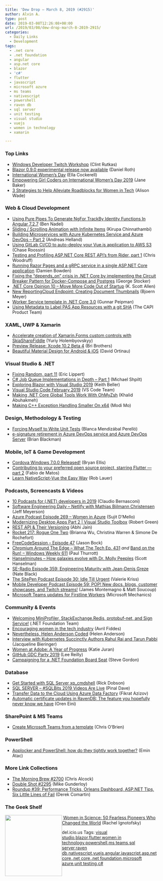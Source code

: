 ```yaml
---
title: 'Dew Drop – March 8, 2019 (#2915)'
author: Alvin A.
type: post
date: 2019-03-08T12:26:08+00:00
url: /2019/03/08/dew-drop-march-8-2019-2915/
categories:
  - Daily Links
  - Development
tags:
  - .net core
  - .net foundation
  - angular
  - asp.net core
  - blazor
  - 'c#'
  - flutter
  - javascript
  - microsoft azure
  - ms teams
  - nativescript
  - powershell
  - raven db
  - sql server
  - unit testing
  - visual studio
  - vuejs
  - women in technology
  - xamarin

---
```

### <a name="top"></a>Top Links

  * <a href="https://blogs.windows.com/buildingapps/2019/03/07/windows-developer-twitch-workshop/?WT.mc_id=DX_MVP4025064" target="_blank" rel="noopener noreferrer">Windows Developer Twitch Workshop</a> (Clint Rutkas)
  * <a href="https://devblogs.microsoft.com/aspnet/blazor-0-9-0-experimental-release-now-available/" target="_blank" rel="noopener noreferrer">Blazor 0.9.0 experimental release now available</a> (Daniel Roth)
  * <a href="https://blogs.technet.microsoft.com/mpn_uk/2019/03/08/international-womens-day/" target="_blank" rel="noopener noreferrer">International Women’s Day</a> (Ella Cockerell)
  * <a href="https://code.tutsplus.com/articles/empowering-girl-coders-on-international-womens-day-2019--cms-32903" target="_blank" rel="noopener noreferrer">Empowering Girl Coders on International Women&#8217;s Day 2019</a> (Jane Baker)
  * <a href="http://womenwhotest.com/2019/03/07/3-strategies-to-help-alleviate-roadblocks-for-women-in-tech/" target="_blank" rel="noopener noreferrer">3 Strategies to Help Alleviate Roadblocks for Women in Tech</a> (Alison Wade)



### <a name="web"></a>Web & Cloud Development

  * <a href="https://www.bennadel.com/blog/3579-using-pure-pipes-to-generate-ngfor-trackby-identity-functions-in-angular-7-2-7.htm" target="_blank" rel="noopener noreferrer">Using Pure Pipes To Generate NgFor TrackBy Identity Functions In Angular 7.2.7</a> (Ben Nadel)
  * <a href="https://www.kirupa.com/animations/infinite_sliding_animation.htm" target="_blank" rel="noopener noreferrer">Sliding / Scrolling Animation with Infinite Items</a> (Kirupa Chinnathambi)
  * <a href="https://techcommunity.microsoft.com/t5/Azure-Developer-Community-Blog/Building-Microservices-with-Azure-Kubernetes-Service-and-Azure/ba-p/359965" target="_blank" rel="noopener noreferrer">Building Microservices with Azure Kubernetes Service and Azure DevOps &#8211; Part 2</a> (Andreas Helland)
  * <a href="https://hackernoon.com/using-gitlab-ci-cd-to-auto-deploy-your-vue-js-application-to-aws-s3-9affe1eb3457?source=rss----3a8144eabfe3---4" target="_blank" rel="noopener noreferrer">Using GitLab CI/CD to auto-deploy your Vue.js application to AWS S3</a> (Chase Roossin)
  * <a href="https://blog.jetbrains.com/dotnet/2019/03/07/testing-and-profiling-asp-net-core-rest-apis-from-rider-part1/" target="_blank" rel="noopener noreferrer">Testing and Profiling ASP.NET Core REST API’s from Rider, part 1</a> (Chris Woodruff)
  * <a href="https://damienbod.com/2019/03/08/running-razor-pages-and-a-grpc-service-in-a-single-asp-net-core-application/" target="_blank" rel="noopener noreferrer">Running Razor Pages and a gRPC service in a single ASP.NET Core application</a> (Damien Bowden)
  * <a href="https://georgestocker.com/2019/03/07/fixing-the-depends_on-crisis-in-net-core-by-implementing-the-circuit-breaker-pattern-for-docker-compose-and-postgres/" target="_blank" rel="noopener noreferrer">Fixing the “depends_on” crisis in .NET Core by implementing the Circuit Breaker Pattern for Docker-Compose and Postgres</a> (George Stocker)
  * <a href="http://odetocode.com/blogs/scott/archive/2019/03/07/net-core-opinion-10-move-more-code-out-of.aspx" target="_blank" rel="noopener noreferrer">.NET Core Opinion 10 – Move More Code Out of Startup</a> (K. Scott Allen)
  * <a href="https://www.textcontrol.com/blog/2019/03/07/new-endpoint-creating-document-thumbnails/" target="_blank" rel="noopener noreferrer">New ReportingCloud Endpoint: Creating Document Thumbnails</a> (Bjoern Meyer)
  * <a href="https://gunnarpeipman.com/net/worker-service/" target="_blank" rel="noopener noreferrer">Worker Service template in .NET Core 3.0</a> (Gunnar Peipman)
  * <a href="https://content.pivotal.io/home-page/using-metadata-to-label-pas-app-resources-with-a-git-sha" target="_blank" rel="noopener noreferrer">Using Metadata to Label PAS App Resources with a git SHA</a> (The CAPI Product Team)



### <a name="silverlight"></a>XAML, UWP & Xamarin

  * <a href="https://trailheadtechnology.com/accelerate-creation-of-xamarin-forms-custom-controls-with-skiasharpfiddle/" target="_blank" rel="noopener noreferrer">Accelerate creation of Xamarin.Forms custom controls with SkiaSharpFiddle</a> (Yuriy Holembyovskyy)
  * <a href="https://releases.xamarin.com/preview-release-xcode-10-2-beta-4/" target="_blank" rel="noopener noreferrer">Preview Release: Xcode 10.2 Beta 4</a> (Bri Brothers)
  * <a href="https://blog.xamarin.com/beautiful-material-design-android-ios/" target="_blank" rel="noopener noreferrer">Beautiful Material Design for Android & iOS</a> (David Ortinau)



### <a name="dotnet"></a>Visual Studio & .NET

  * <a href="https://ericlippert.com/2019/03/07/fixing-random-part-11/" target="_blank" rel="noopener noreferrer">Fixing Random, part 11</a> (Eric Lippert)
  * <a href="https://michaelscodingspot.com/c-job-queues/" target="_blank" rel="noopener noreferrer">C# Job Queue Implementations in Depth – Part 1</a> (Michael Shpilt)
  * <a href="https://devblogs.microsoft.com/premier-developer/exploring-blazor-with-visual-studio-2019/" target="_blank" rel="noopener noreferrer">Exploring Blazor with Visual Studio 2019</a> (Keith Beller)
  * <a href="https://code.visualstudio.com/updates/v1_32" target="_blank" rel="noopener noreferrer">Visual Studio Code February 2019</a> (VS Code Team)
  * <a href="https://rimdev.io/making-dotnet-global-tools-work-with-ohmyzsh/" target="_blank" rel="noopener noreferrer">Making .NET Core Global Tools Work With OhMyZsh</a> (Khalid Abuhakmeh)
  * <a href="https://devblogs.microsoft.com/cppblog/making-cpp-exception-handling-smaller-x64/" target="_blank" rel="noopener noreferrer">Making C++ Exception Handling Smaller On x64</a> (Modi Mo)



### <a name="design"></a>Design, Methodology & Testing

  * <a href="https://www.telerik.com/blogs/forcing-myself-to-write-unit-tests" target="_blank" rel="noopener noreferrer">Forcing Myself to Write Unit Tests</a> (Blanca Mendizábal Perelló)
  * <a href="https://devblogs.microsoft.com/premier-developer/e-signature-retirement-in-azure-devops-service-and-azure-devops-server/" target="_blank" rel="noopener noreferrer">e-signature retirement in Azure DevOps service and Azure DevOps Server</a> (Brian Blackman)



### <a name="mobile"></a>Mobile, IoT & Game Development

  * <a href="https://cordova.apache.org/announcements/2019/03/08/cordova-windows-release-7.0.0.html" target="_blank" rel="noopener noreferrer">Cordova Windows 7.0.0 Released!</a> (Bryan Ellis)
  * <a href="https://medium.com/flutter-community/contributing-to-flutter-part-2-46092dc4417e?source=rss----86fb29d7cc6a---4" target="_blank" rel="noopener noreferrer">Contributing to your preferred open source project, starring Flutter — part 2</a> (Fabio de Matos)
  * <a href="https://www.nativescript.org/blog/learn-nativescript-vue-the-easy-way" target="_blank" rel="noopener noreferrer">Learn NativeScript-Vue the Easy Way</a> (Rob Lauer)



### <a name="podcasts"></a>Podcasts, Screencasts & Videos

  * <a href="https://www.claudiobernasconi.ch/2019/03/08/10-podcasts-for-net-developers-in-2019/" target="_blank" rel="noopener noreferrer">10 Podcasts for (.NET) developers in 2019</a> (Claudio Bernasconi)
  * <a href="https://softwareengineeringdaily.com/2019/03/08/netlify-with-mathias-biilmann-christensen/" target="_blank" rel="noopener noreferrer">Software Engineering Daily &#8211; Netlify with Mathias Biilmann Christensen</a> (Jeff Meyerson)
  * <a href="http://azpodcast.azurewebsites.net/post/Episode-269-Women-in-Azure" target="_blank" rel="noopener noreferrer">Azure Podcast Episode 269 &#8211; Women in Azure</a> (Sujit D&#8217;Mello)
  * <a href="https://channel9.msdn.com/Shows/Visual-Studio-Toolbox/Modernizing-Desktop-Apps-Part-2?WT.mc_id=DX_MVP4025064" target="_blank" rel="noopener noreferrer">Modernizing Desktop Apps Part 2 | Visual Studio Toolbox</a> (Robert Green)
  * <a href="https://www.youtube.com/watch?v=FgXluViUKYA" target="_blank" rel="noopener noreferrer">REST API & Their Versioning</a> (Abhi Jain)
  * <a href="http://relay.fm/rocket/217" target="_blank" rel="noopener noreferrer">Rocket 217: Rogue One Two</a> (Brianna Wu, Christina Warren & Simone De Rochefort)
  * <a href="http://www.youtube.com/watch?v=XHcS9Sv7YDo" target="_blank" rel="noopener noreferrer">FreeCodeSession &#8211; Episode 47</a> (Jason Bock)
  * <a href="https://www.thurrott.com/podcasts/what-the-tech/202137/chromium-around-the-edge-what-the-tech-ep-431?utm_source=rss&utm_medium=rss&utm_campaign=chromium-around-the-edge-what-the-tech-ep-431" target="_blank" rel="noopener noreferrer">Chromium Around The Edge – What The Tech Ep. 431</a> _and_ <a href="https://www.thurrott.com/podcasts/windows-weekly/202140/band-on-the-run-windows-weekly-611?utm_source=rss&utm_medium=rss&utm_campaign=band-on-the-run-windows-weekly-611" target="_blank" rel="noopener noreferrer">Band on the Run! – Windows Weekly 611</a> (Paul Thurrott)
  * <a href="https://hanselminutes.com/674/how-galaxies-evolve-with-dr-molly-peeples" target="_blank" rel="noopener noreferrer">Hanselminutes &#8211; How galaxies evolve with Dr. Molly Peeples</a> (Scott Hanselman)
  * <a href="http://feedproxy.google.com/~r/se-radio/~3/dXO6yt4hZUE/" target="_blank" rel="noopener noreferrer">SE-Radio Episode 359: Engineering Maturity with Jean-Denis Greze</a> (Nate Black)
  * <a href="https://www.sitepen.com/blog/episode-30-idle-till-urgent/" target="_blank" rel="noopener noreferrer">The SitePen Podcast Episode 30: Idle Till Urgent</a> (Valerie Kriss)
  * <a href="https://www.xamarinpodcast.com/59" target="_blank" rel="noopener noreferrer">Mobile Developer Podcast Episode 59: POP! New docs, blogs, customer showcases, and Twitch streams!</a> (James Montemagno & Matt Soucoup)
  * <a href="http://www.youtube.com/watch?v=b0R93vbdyfc" target="_blank" rel="noopener noreferrer">Microsoft Teams updates for Firstline Workers</a> (Microsoft Mechanics)



### <a name="events"></a>Community & Events

  * <a href="https://www.dotnetfoundation.org/blog/2019/03/07/welcoming-miniprofiler-stackexchangeredis-protobuf-net-and-sign-service" target="_blank" rel="noopener noreferrer">Welcoming MiniProfiler, StackExchange.Redis, protobuf-net, and Sign Service!</a> (.NET Foundation Team)
  * <a href="https://blog.scottlogic.com/2019/03/07/women-in-tech.html" target="_blank" rel="noopener noreferrer">Encouraging women in the tech industry</a> (Avril Fiddes)
  * <a href="https://dev.to/helenanders26/nevertheless-helen-anderson-coded--1g1l" target="_blank" rel="noopener noreferrer">Nevertheless, Helen Anderson Coded</a> (Helen Anderson)
  * <a href="https://blog.syncfusion.com/post/interview-with-kubernetes-succinctly-authors-rahul-rai-and-tarun-pabbi.aspx" target="_blank" rel="noopener noreferrer">Interview with Kubernetes Succinctly Authors Rahul Rai and Tarun Pabbi</a> (Jacqueline Bieringer)
  * <a href="https://theblog.adobe.com/women-at-adobe-a-year-of-progress/" target="_blank" rel="noopener noreferrer">Women at Adobe: A Year of Progress</a> (Katie Juran)
  * <a href="https://github.blog/2019-03-07-github-gdc-party-2019/" target="_blank" rel="noopener noreferrer">GitHub GDC Party 2019</a> (Lee Reilly)
  * <a href="https://www.stevejgordon.co.uk/campaigning-for-a-dotnet-foundation-board-seat" target="_blank" rel="noopener noreferrer">Campaigning for a .NET Foundation Board Seat</a> (Steve Gordon)



### <a name="sql"></a>Database

  * <a href="http://feedproxy.google.com/~r/MSSQLTips-LatestSqlServerTips/~3/zPm8m7FEQZ0/" target="_blank" rel="noopener noreferrer">Get Started with SQL Server xp_cmdshell</a> (Rick Dobson)
  * <a href="https://blog.sqlauthority.com/2019/03/08/sql-server-sqlbits-2019-videos-are-live/" target="_blank" rel="noopener noreferrer">SQL SERVER – #SQLBits 2019 Videos Are Live</a> (Pinal Dave)
  * <a href="http://feedproxy.google.com/~r/MSSQLTips-LatestSqlServerTips/~3/QkLX7lVTMc4/" target="_blank" rel="noopener noreferrer">Transfer Data to the Cloud Using Azure Data Factory</a> (Fikrat Azizov)
  * <a href="http://feedproxy.google.com/~r/AyendeRahien/~3/s2zmUZ30-6A/automatic-certificate-updates-in-ravendb-the-feature-you-hopefully-never-know-we-have" target="_blank" rel="noopener noreferrer">Automatic certificate updates in RavenDB: The feature you hopefully never know we have</a> (Oren Eini)



### <a name="sp"></a>SharePoint & MS Teams

  * <a href="http://feedproxy.google.com/~r/ChrisObrien/~3/WV4qnYBtagc/create-microsoft-teams-from-template.html" target="_blank" rel="noopener noreferrer">Create Microsoft Teams from a template</a> (Chris O&#8217;Brien)



### <a name="ps"></a>PowerShell

  * <a href="https://p0w3rsh3ll.wordpress.com/2019/03/07/applocker-and-powershell-how-do-they-tightly-work-together/" target="_blank" rel="noopener noreferrer">Applocker and PowerShell: how do they tightly work together?</a> (Emin Atac)



### <a name="links"></a>More Link Collections

  * <a href="http://feedproxy.google.com/~r/ReflectivePerspective/~3/4BP6OclZNUs/" target="_blank" rel="noopener noreferrer">The Morning Brew #2700</a> (Chris Alcock)
  * <a href="https://afreshcup.com/home/2019/03/08/double-shot-2295.html" target="_blank" rel="noopener noreferrer">Double Shot #2295</a> (Mike Gunderloy)
  * <a href="https://codeopinion.com/roundup-39/" target="_blank" rel="noopener noreferrer">Roundup #39: Performance Tricks, Orleans Dashboard, ASP.NET Tips, Six Little Lines of Fail</a> (Derek Comartin)



### <a name="shelf"></a>The Geek Shelf

<a href="https://www.amazon.com/Women-Science-Fearless-Pioneers-Changed-ebook/dp/B017G7KJRS/ref=amavin-20" target="_blank" rel="noopener noreferrer"><img loading="lazy" decoding="async" width="187" height="200" align="left" style="margin: 0px 0px 10px; border: 0px currentcolor; border-image: none; float: left; display: inline; background-image: none;" src="https://m.media-amazon.com/images/I/91Am5kGscgL._AC_UL436_.jpg" border="0" /></a>&nbsp;<a href="https://www.amazon.com/Women-Science-Fearless-Pioneers-Changed-ebook/dp/B017G7KJRS/ref=amavin-20" target="_blank" rel="noopener noreferrer">Women in Science: 50 Fearless Pioneers Who Changed the World</a> (Rachel Ignotofsky)











<div class="wlWriterEditableSmartContent" id="scid:77ECF5F8-D252-44F5-B4EB-D463C5396A79:3a01642e-4986-4b99-a183-61e54dcb0bd5" style="margin: 0px; padding: 0px; float: none; display: inline;">
  del.icio.us Tags: <a href="http://del.icio.us/popular/visual+studio" rel="tag">visual studio</a>,<a href="http://del.icio.us/popular/blazor" rel="tag">blazor</a>,<a href="http://del.icio.us/popular/flutter" rel="tag">flutter</a>,<a href="http://del.icio.us/popular/women+in+technology" rel="tag">women in technology</a>,<a href="http://del.icio.us/popular/powershell" rel="tag">powershell</a>,<a href="http://del.icio.us/popular/ms+teams" rel="tag">ms teams</a>,<a href="http://del.icio.us/popular/sql+server" rel="tag">sql server</a>,<a href="http://del.icio.us/popular/raven+db" rel="tag">raven db</a>,<a href="http://del.icio.us/popular/nativescript" rel="tag">nativescript</a>,<a href="http://del.icio.us/popular/vuejs" rel="tag">vuejs</a>,<a href="http://del.icio.us/popular/angular" rel="tag">angular</a>,<a href="http://del.icio.us/popular/javascript" rel="tag">javascript</a>,<a href="http://del.icio.us/popular/asp.net+core" rel="tag">asp.net core</a>,<a href="http://del.icio.us/popular/.net+core" rel="tag">.net core</a>,<a href="http://del.icio.us/popular/.net+foundation" rel="tag">.net foundation</a>,<a href="http://del.icio.us/popular/microsoft+azure" rel="tag">microsoft azure</a>,<a href="http://del.icio.us/popular/unit+testing" rel="tag">unit testing</a>,<a href="http://del.icio.us/popular/c%23" rel="tag">c#</a>
</div>